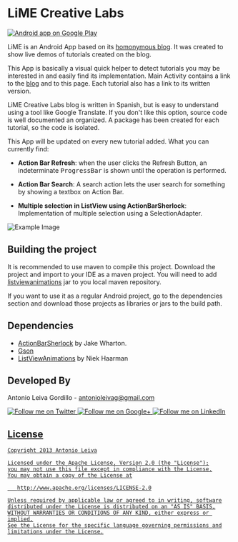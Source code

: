 LiME Creative Labs
=================

<a href="https://play.google.com/store/apps/details?id=com.limecreativelabs.app">
  <img alt="Android app on Google Play"
       src="https://developer.android.com/images/brand/en_app_rgb_wo_45.png" />
</a>

LiME is an Android App based on its [homonymous blog][5]. It was created to show live demos of tutorials created on the blog.

This App is basically a visual quick helper to detect tutorials you may be interested in and easily find its implementation. Main Activity contains a link to the [blog][5] and to this page. Each tutorial also has a link to its written version.

LiME Creative Labs blog is written in Spanish, but is easy to understand using a tool like Google Translate. If you don't like this option, source code is well documented an organized. A package has been created for each tutorial, so the code is isolated.

This App will be updated on every new tutorial added. What you can currently find:

* __Action Bar Refresh__: when the user clicks the Refresh Button, an indeterminate <tt>ProgressBar</tt> is shown until the operation is performed.

* __Action Bar Search__: A search action lets the user search for something by showing a textbox on Action Bar.

* __Multiple selection in ListView using ActionBarSherlock__: Implementation of multiple selection using a SelectionAdapter.

![Example Image][1]

Building the project
-------------------------

It is recommended to use maven to compile this project. Download the project and import to your IDE as a maven project. You will need to add [listviewanimations][2] jar to you local maven repository.

If you want to use it as a regular Android project, go to the dependencies section and download those projects as libraries or jars to the build path.

Dependencies
--------------------

* [ActionBarSherlock][3] by Jake Wharton.
* [Gson][4]
* [ListViewAnimations][2] by Niek Haarman

Developed By
--------------------

Antonio Leiva Gordillo - <antonioleivag@gmail.com>

<a href="http://twitter.com/lime_cl">
  <img alt="Follow me on Twitter"
       src="https://raw.github.com/antoniolg/LimeApp/master/art/social/twitter.jpg" />
</a>
<a href="https://plus.google.com/107221928564556085738">
  <img alt="Follow me on Google+"
       src="https://raw.github.com/antoniolg/LimeApp/master/art/social/google-plus.jpg" />
</a>
<a href="http://es.linkedin.com/in/antoniolg">
  <img alt="Follow me on LinkedIn"
       src="https://raw.github.com/antoniolg/LimeApp/master/art/social/linked-in.jpg" />

License
-----------

    Copyright 2013 Antonio Leiva

    Licensed under the Apache License, Version 2.0 (the "License");
    you may not use this file except in compliance with the License.
    You may obtain a copy of the License at

       http://www.apache.org/licenses/LICENSE-2.0

    Unless required by applicable law or agreed to in writing, software
    distributed under the License is distributed on an "AS IS" BASIS,
    WITHOUT WARRANTIES OR CONDITIONS OF ANY KIND, either express or implied.
    See the License for the specific language governing permissions and
    limitations under the License.




 [1]: https://raw.github.com/antoniolg/LimeApp/master/art/screenshots.png
 [2]: https://github.com/nhaarman/ListViewAnimations
 [3]: https://www.actionbarsherlock.com
 [4]: https://code.google.com/p/google-gson/
 [5]: http://www.limecreativelabs.com/?utm_source=main&utm_medium=readme&utm_campaign=github
